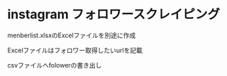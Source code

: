 # instagram フォロワースクレイピング

menberlist.xlsxのExcelファイルを別途に作成

Excelファイルはフォロワー取得したいurlを記載

csvファイルへfolowerの書き出し

